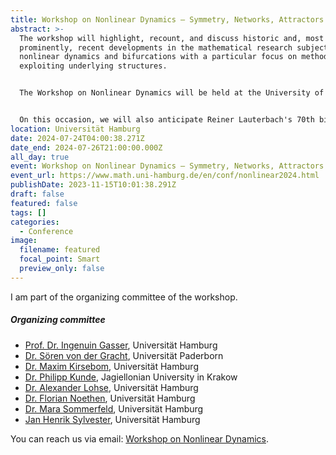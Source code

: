 ```yaml
---
title: Workshop on Nonlinear Dynamics – Symmetry, Networks, Attractors
abstract: >-
  The workshop will highlight, recount, and discuss historic and, most
  prominently, recent developments in the mathematical research subject of
  nonlinear dynamics and bifurcations with a particular focus on methods
  exploiting underlying structures.


  The Workshop on Nonlinear Dynamics will be held at the University of Hamburg from July 24 until July 26, 2024.


  On this occasion, we will also anticipate Reiner Lauterbach's 70th birthday later that year and celebrate his contributions to the field of nonlinear dynamics.
location: Universität Hamburg
date: 2024-07-24T04:00:38.271Z
date_end: 2024-07-26T21:00:00.000Z
all_day: true
event: Workshop on Nonlinear Dynamics – Symmetry, Networks, Attractors
event_url: https://www.math.uni-hamburg.de/en/conf/nonlinear2024.html
publishDate: 2023-11-15T10:01:38.291Z
draft: false
featured: false
tags: []
categories:
  - Conference
image:
  filename: featured
  focal_point: Smart
  preview_only: false
---
```

I am part of the organizing committee of the workshop.

##### Organizing committee

* [Prof. Dr. Ingenuin Gasser](https://www.math.uni-hamburg.de/en/forschung/bereiche/am/modellierung/personen/gasser-ingenuin.html "Prof. Dr. Ingenuin Gasser"), Universität Hamburg
* [Dr. Sören von der Gracht](https://s-vdg.github.io/), Universität Paderborn
* [Dr. Maxim Kirsebom](https://www.math.uni-hamburg.de/en/forschung/bereiche/am/modellierung/personen/kirsebom-maxim.html "Dr. Maxim Kirsebom"), Universität Hamburg
* [Dr. Philipp Kunde](https://sites.google.com/view/pkunde/ "Dr. Philipp Kunde"), Jagiellonian University in Krakow
* [Dr. Alexander Lohse](https://www.math.uni-hamburg.de/en/forschung/bereiche/am/personen/lohse-alexander.html "Dr. Alexander Lohse"), Universität Hamburg
* [Dr. Florian Noethen](https://www.math.uni-hamburg.de/en/forschung/bereiche/am/modellierung/personen/noethen-florian.html "Dr. Florian Noethen"), Universität Hamburg
* [Dr. Mara Sommerfeld](https://www.math.uni-hamburg.de/transfer/begabtenfoerderung/personen/sommerfeld-mara.html "Dr. Mara Sommerfeld"), Universität Hamburg
* [Jan Henrik Sylvester](https://www.math.uni-hamburg.de/en/service/it-dienste/it-gruppe/sylvester-jan-henrik.html "Jan Henrik Sylvester"), Universität Hamburg

You can reach us via email: [Workshop on Nonlinear Dynamics](mailto:nonlinear2024.math@uni-hamburg.de).